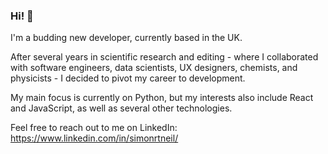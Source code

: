 ### Hi! 👋

I'm a budding new developer, currently based in the UK. 

After several years in scientific research and editing - where I collaborated with software engineers, data scientists, UX designers, chemists, and physicists - I decided to pivot my career to development. 

My main focus is currently on Python, but my interests also include React and JavaScript, as well as several other technologies.  

Feel free to reach out to me on LinkedIn: https://www.linkedin.com/in/simonrtneil/

<!--
**Simon994/Simon994** is a ✨ _special_ ✨ repository because its `README.md` (this file) appears on your GitHub profile.

